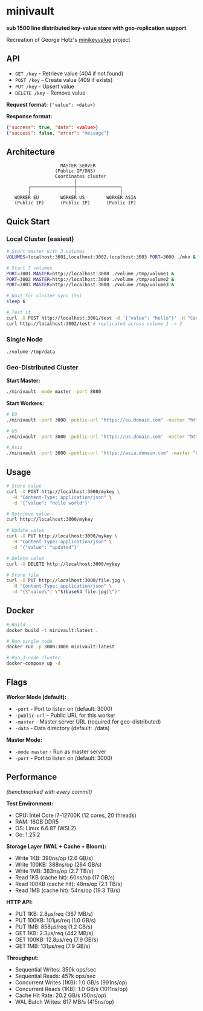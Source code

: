 # minivault

**sub 1500 line distributed key-value store with geo-replication support**

Recreation of George Hotz's [minikeyvalue](https://github.com/geohot/minikeyvalue) project

## API

- `GET /key` - Retrieve value (404 if not found)
- `POST /key` - Create value (409 if exists)
- `PUT /key` - Upsert value
- `DELETE /key` - Remove value

**Request format:** `{"value": <data>}`

**Response format:**
```json
{"success": true, "data": <value>}
{"success": false, "error": "message"}
```

## Architecture

```
                    MASTER SERVER
                  (Public IP/DNS)
                  Coordinates cluster
                         |
        ┌────────────────┼────────────────┐
        |                |                |
   WORKER EU        WORKER US        WORKER ASIA
   (Public IP)      (Public IP)      (Public IP)
```


## Quick Start

### Local Cluster (easiest)

```bash
# Start master with 3 volumes
VOLUMES=localhost:3001,localhost:3002,localhost:3003 PORT=3000 ./mkv &

# Start 3 volumes
PORT=3001 MASTER=http://localhost:3000 ./volume /tmp/volume1 &
PORT=3002 MASTER=http://localhost:3000 ./volume /tmp/volume2 &
PORT=3003 MASTER=http://localhost:3000 ./volume /tmp/volume3 &

# Wait for cluster sync (5s)
sleep 6

# Test it
curl -X POST http://localhost:3001/test -d '{"value": "hello"}' -H "Content-Type: application/json"
curl http://localhost:3002/test # replicated across volume 1 -> 2
```

### Single Node

```bash
./volume /tmp/data
```

### Geo-Distributed Cluster

**Start Master:**
```bash
./minivault -mode master -port 8080
```

**Start Workers:**
```bash
# EU
./minivault -port 3000 -public-url "https://eu.domain.com" -master "http://master:8080"

# US
./minivault -port 3000 -public-url "https://us.domain.com" -master "http://master:8080"

# Asia
./minivault -port 3000 -public-url "https://asia.domain.com" -master "http://master:8080"
```

## Usage

```bash
# Store value
curl -X POST http://localhost:3000/mykey \
  -H "Content-Type: application/json" \
  -d '{"value": "hello world"}'

# Retrieve value
curl http://localhost:3000/mykey

# Update value
curl -X PUT http://localhost:3000/mykey \
  -H "Content-Type: application/json" \
  -d '{"value": "updated"}'

# Delete value
curl -X DELETE http://localhost:3000/mykey

# Store file
curl -X PUT http://localhost:3000/file.jpg \
  -H "Content-Type: application/json" \
  -d "{\"value\": \"$(base64 file.jpg)\"}"
```

## Docker

```bash
# Build
docker build -t minivault:latest .

# Run single node
docker run -p 3000:3000 minivault:latest

# Run 3-node cluster
docker-compose up -d
```

## Flags

**Worker Mode (default):**
- `-port` - Port to listen on (default: 3000)
- `-public-url` - Public URL for this worker
- `-master` - Master server URL (required for geo-distributed)
- `-data` - Data directory (default: ./data)

**Master Mode:**
- `-mode master` - Run as master server
- `-port` - Port to listen on (default: 3000)

## Performance

*(benchmarked with every commit)*

**Test Environment:**
- CPU: Intel Core i7-12700K (12 cores, 20 threads)
- RAM: 16GB DDR5
- OS: Linux 6.6.87 (WSL2)
- Go: 1.25.2

**Storage Layer (WAL + Cache + Bloom):**
- Write 1KB: 390ns/op (2.6 GB/s)
- Write 100KB: 388ns/op (264 GB/s)
- Write 1MB: 383ns/op (2.7 TB/s)
- Read 1KB (cache hit): 60ns/op (17 GB/s)
- Read 100KB (cache hit): 48ns/op (2.1 TB/s)
- Read 1MB (cache hit): 54ns/op (19.3 TB/s)

**HTTP API:**
- PUT 1KB: 2.8μs/req (367 MB/s)
- PUT 100KB: 101μs/req (1.0 GB/s)
- PUT 1MB: 858μs/req (1.2 GB/s)
- GET 1KB: 2.3μs/req (442 MB/s)
- GET 100KB: 12.8μs/req (7.9 GB/s)
- GET 1MB: 131μs/req (7.9 GB/s)

**Throughput:**
- Sequential Writes: 350k ops/sec
- Sequential Reads: 457k ops/sec
- Concurrent Writes (1KB): 1.0 GB/s (991ns/op)
- Concurrent Reads (1KB): 1.0 GB/s (1011ns/op)
- Cache Hit Rate: 20.2 GB/s (50ns/op)
- WAL Batch Writes: 617 MB/s (415ns/op)